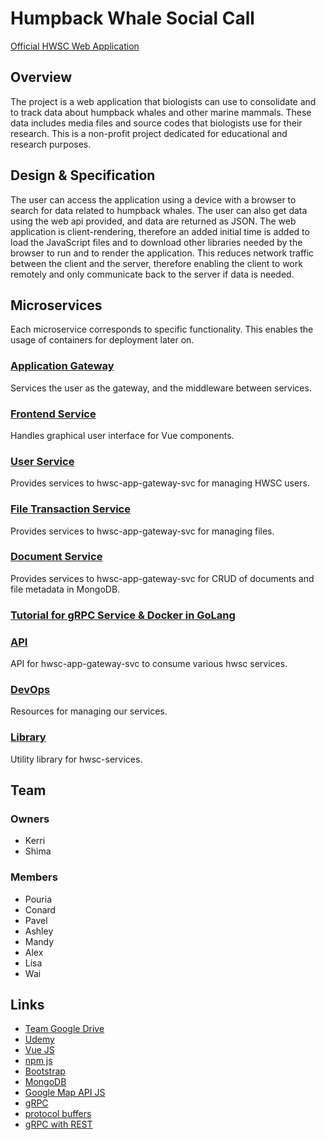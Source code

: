 # Humpback Whale Social Call
[Official HWSC Web Application](https://hwsc-org.github.io/hwsc-app-gateway-svc/)

## Overview
The project is a web application that biologists can use to consolidate and to track data about humpback whales and other marine mammals. These data includes media files and source codes that biologists use for their research.
This is a non-profit project dedicated for educational and research purposes.

## Design & Specification
The user can access the application using a device with a browser to search for data related to humpback whales. The user can also get data using the web api provided, and data are returned as JSON.
The web application is client-rendering, therefore an added initial time is added to load the JavaScript files and to download other libraries needed by the browser to run and to render the application. This reduces network traffic between the client and the server, therefore enabling the client to work remotely and only communicate back to the server if data is needed. 

## Microservices
Each microservice corresponds to specific functionality. This enables the usage of containers for deployment later on.

### [Application Gateway](https://github.com/hwsc-org/hwsc-app-gateway-svc)
Services the user as the gateway, and the middleware between services.

### [Frontend Service](https://github.com/hwsc-org/hwsc-frontend)
Handles graphical user interface for Vue components.

### [User Service](https://github.com/hwsc-org/hwsc-user-svc)
Provides services to hwsc-app-gateway-svc for managing HWSC users.

### [File Transaction Service](https://github.com/hwsc-org/hwsc-file-transaction-svc)
Provides services to hwsc-app-gateway-svc for managing files.

### [Document Service](https://github.com/hwsc-org/hwsc-document-svc)
 Provides services to hwsc-app-gateway-svc for CRUD of documents and file metadata in MongoDB.

### [Tutorial for gRPC Service & Docker in GoLang](https://github.com/hwsc-org/hwsc-grpc-sample-svc)

### [API](https://github.com/hwsc-org/hwsc-api-blocks)
API for hwsc-app-gateway-svc to consume various hwsc services.

### [DevOps](https://github.com/hwsc-org/hwsc-dev-ops)
Resources for managing our services.

### [Library](https://github.com/hwsc-org/hwsc-lib)
Utility library for hwsc-services.

## Team 
### Owners
- Kerri
- Shima

### Members
- Pouria 
- Conard 
- Pavel 
- Ashley 
- Mandy 
- Alex
- Lisa
- Wai

## Links
- [Team Google Drive](https://drive.google.com/drive/folders/13vJqlP3PRIZJMuMC0tfnGKSoOrWuMX4W)
- [Udemy](https://www.udemy.com/)
- [Vue JS](https://vuejs.org/)
- [npm js](https://www.npmjs.com/)
- [Bootstrap](https://getbootstrap.com/)
- [MongoDB](https://www.mongodb.com/)
- [Google Map API JS](https://developers.google.com/maps/documentation/javascript/tutorial)
- [gRPC](https://grpc.io/)
- [protocol buffers](https://developers.google.com/protocol-buffers/docs/proto3)
- [gRPC with REST](https://grpc.io/blog/coreos)
